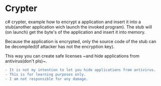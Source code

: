 # Crypter
c# crypter, example how to encrypt a application and insert it into a stub(another application wich launch the invoked program).
The stub will (on launch) get the byte's of the application and insert it into memory.

Because the application is encrypted, only the source code of the stub can be decompiled(if attacker has not the encryption key).

This way you can create safe licenses ~and hide applications from antivirus(don't pls)~.

```diff
- It is not my intention to let you hide applications from antivirus.
- This is for learning purposes only.
- I am not responsible for any damage.
```


